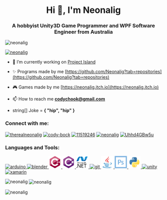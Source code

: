 <h1 align="center">Hi 👋, I'm <a href="https://neonalig.github.io" style="text-decoration: none;">Neonalig</a></h1>
<h3 align="center">A hobbyist Unity3D Game Programmer and WPF Software Engineer from Australia</h3>

<p align="left"> <img src="https://komarev.com/ghpvc/?username=neonalig&label=Profile%20views&color=0e75b6&style=flat" alt="neonalig" /> </p>

<p align="left"> <a href="https://github.com/ryo-ma/github-profile-trophy"><img src="https://github-profile-trophy.vercel.app/?username=neonalig&theme=tokyonight" alt="neonalig" /></a> </p>

- 🔭 I’m currently working on [Project Island](https://projectisland.org/)

- ✨ Programs made by me [https://github.com/Neonalig?tab=repositories](https://github.com/Neonalig?tab=repositories)

- 🎮 Games made by me [https://neonalig.itch.io](https://neonalig.itch.io)

- 📫 How to reach me **codychook@gmail.com**

- string[] Joke = **{ "hip", "hip" }**

<h3 align="left">Connect with me:</h3>
<p align="left">
<a href="https://twitter.com/therealneonalig" target="blank"><img align="center" src="https://raw.githubusercontent.com/rahuldkjain/github-profile-readme-generator/master/src/images/icons/Social/twitter.svg" alt="therealneonalig" height="30" width="40" /></a>
<a href="https://linkedin.com/in/cody-bock" target="blank"><img align="center" src="https://raw.githubusercontent.com/rahuldkjain/github-profile-readme-generator/master/src/images/icons/Social/linked-in-alt.svg" alt="cody-bock" height="30" width="40" /></a>
<a href="https://stackoverflow.com/users/11519246" target="blank"><img align="center" src="https://raw.githubusercontent.com/rahuldkjain/github-profile-readme-generator/master/src/images/icons/Social/stack-overflow.svg" alt="11519246" height="30" width="40" /></a>
<a href="https://www.youtube.com/c/neonalig" target="blank"><img align="center" src="https://raw.githubusercontent.com/rahuldkjain/github-profile-readme-generator/master/src/images/icons/Social/youtube.svg" alt="neonalig" height="30" width="40" /></a>
<a href="https://discord.gg/Uhhd4GBw5u" target="blank"><img align="center" src="https://raw.githubusercontent.com/rahuldkjain/github-profile-readme-generator/master/src/images/icons/Social/discord.svg" alt="Uhhd4GBw5u" height="30" width="40" /></a>
</p>

<h3 align="left">Languages and Tools:</h3>
<p align="left"> <a href="https://www.arduino.cc/" target="_blank" rel="noreferrer"> <img src="https://cdn.worldvectorlogo.com/logos/arduino-1.svg" alt="arduino" width="40" height="40"/> </a> <a href="https://www.blender.org/" target="_blank" rel="noreferrer"> <img src="https://download.blender.org/branding/community/blender_community_badge_white.svg" alt="blender" width="40" height="40"/> </a> <a href="https://www.w3schools.com/cpp/" target="_blank" rel="noreferrer"> <img src="https://raw.githubusercontent.com/devicons/devicon/master/icons/cplusplus/cplusplus-original.svg" alt="cplusplus" width="40" height="40"/> </a> <a href="https://www.w3schools.com/cs/" target="_blank" rel="noreferrer"> <img src="https://raw.githubusercontent.com/devicons/devicon/master/icons/csharp/csharp-original.svg" alt="csharp" width="40" height="40"/> </a> <a href="https://dotnet.microsoft.com/" target="_blank" rel="noreferrer"> <img src="https://raw.githubusercontent.com/devicons/devicon/master/icons/dot-net/dot-net-original-wordmark.svg" alt="dotnet" width="40" height="40"/> </a> <a href="https://git-scm.com/" target="_blank" rel="noreferrer"> <img src="https://www.vectorlogo.zone/logos/git-scm/git-scm-icon.svg" alt="git" width="40" height="40"/> </a> <a href="https://www.java.com" target="_blank" rel="noreferrer"> <img src="https://raw.githubusercontent.com/devicons/devicon/master/icons/java/java-original.svg" alt="java" width="40" height="40"/> </a> <a href="https://www.photoshop.com/en" target="_blank" rel="noreferrer"> <img src="https://raw.githubusercontent.com/devicons/devicon/master/icons/photoshop/photoshop-line.svg" alt="photoshop" width="40" height="40"/> </a> <a href="https://www.python.org" target="_blank" rel="noreferrer"> <img src="https://raw.githubusercontent.com/devicons/devicon/master/icons/python/python-original.svg" alt="python" width="40" height="40"/> </a> <a href="https://unity.com/" target="_blank" rel="noreferrer"> <img src="https://www.vectorlogo.zone/logos/unity3d/unity3d-icon.svg" alt="unity" width="40" height="40"/> </a> <a href="https://dotnet.microsoft.com/apps/xamarin" target="_blank" rel="noreferrer"> <img src="https://raw.githubusercontent.com/detain/svg-logos/780f25886640cef088af994181646db2f6b1a3f8/svg/xamarin.svg" alt="xamarin" width="40" height="40"/> </a> </p>

<p><img align="left" src="https://github-readme-stats.vercel.app/api/top-langs?username=neonalig&show_icons=true&theme=tokyonight&locale=en" alt="neonalig" /></p>

<p>&nbsp;<img align="center" src="https://github-readme-stats.vercel.app/api?username=neonalig&show_icons=true&theme=tokyonight&locale=en" alt="neonalig" /></p>

<p><img align="center" src="https://github-readme-streak-stats.herokuapp.com/?user=neonalig&theme=tokyonight" alt="neonalig" /></p>
